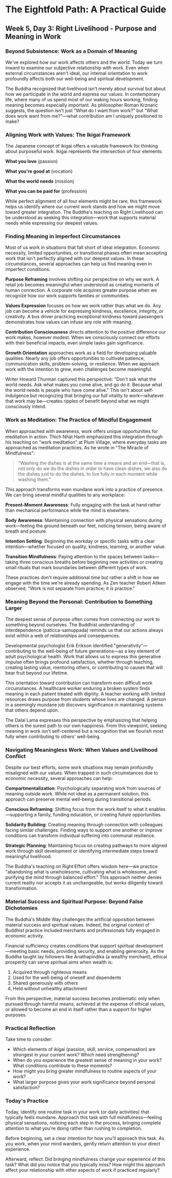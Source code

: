 # The Eightfold Path: A Practical Guide
## Week 5, Day 3: Right Livelihood - Purpose and Meaning in Work

### Beyond Subsistence: Work as a Domain of Meaning

We've explored how our work affects others and the world. Today we turn inward to examine our subjective relationship with work. Even when external circumstances aren't ideal, our internal orientation to work profoundly affects both our well-being and spiritual development.

The Buddha recognized that livelihood isn't merely about survival but about how we participate in the world and express our values. In contemporary life, where many of us spend most of our waking hours working, finding meaning becomes especially important. As philosopher Roman Krznaric suggests, the question isn't just "What do I want from work?" but "What does work want from me?"—what contribution am I uniquely positioned to make?

### Aligning Work with Values: The Ikigai Framework

The Japanese concept of ikigai offers a valuable framework for thinking about purposeful work. Ikigai represents the intersection of four elements:

**What you love** (passion)

**What you're good at** (vocation)

**What the world needs** (mission)

**What you can be paid for** (profession)

While perfect alignment of all four elements might be rare, this framework helps us identify where our current work stands and how we might move toward greater integration. The Buddha's teaching on Right Livelihood can be understood as seeking this integration—work that supports material needs while expressing our deepest values.

### Finding Meaning in Imperfect Circumstances

Most of us work in situations that fall short of ideal integration. Economic necessity, limited opportunities, or transitional phases often mean accepting work that isn't perfectly aligned with our deepest values. In these circumstances, several approaches can help us find meaning even in imperfect conditions:

**Purpose Reframing** involves shifting our perspective on why we work. A retail job becomes meaningful when understood as creating moments of human connection. A corporate role acquires greater purpose when we recognize how our work supports families or communities.

**Values Expression** focuses on how we work rather than what we do. Any job can become a vehicle for expressing kindness, excellence, integrity, or creativity. A bus driver practicing exceptional kindness toward passengers demonstrates how values can infuse any role with meaning.

**Contribution Consciousness** directs attention to the positive difference our work makes, however modest. When we consciously connect our efforts with their beneficial impacts, even simple tasks gain significance.

**Growth Orientation** approaches work as a field for developing valuable qualities. Nearly any job offers opportunities to cultivate patience, communication skills, problem-solving, or resilience. When we approach work with the intention to grow, even challenges become meaningful.

Writer Howard Thurman captured this perspective: "Don't ask what the world needs. Ask what makes you come alive, and go do it. Because what the world needs is people who have come alive." This isn't about self-indulgence but recognizing that bringing our full vitality to work—whatever that work may be—creates ripples of benefit beyond what we might consciously intend.

### Work as Meditation: The Practice of Mindful Engagement

When approached with awareness, work offers unique opportunities for meditation in action. Thich Nhat Hanh emphasized this integration through his teaching on "work meditation" at Plum Village, where everyday tasks are approached as meditation practices. As he wrote in "The Miracle of Mindfulness":

>"Washing the dishes is at the same time a means and an end—that is, not only do we do the dishes in order to have clean dishes, we also do the dishes just to do the dishes, to live fully in each moment while washing them."

This approach transforms even mundane work into a practice of presence. We can bring several mindful qualities to any workplace:

**Present-Moment Awareness**: Fully engaging with the task at hand rather than mechanical performance while the mind is elsewhere.

**Body Awareness**: Maintaining connection with physical sensations during work—feeling the ground beneath our feet, noticing tension, being aware of breath and posture.

**Intention Setting**: Beginning the workday or specific tasks with a clear intention—whether focused on quality, kindness, learning, or another value.

**Transition Mindfulness**: Paying attention to the spaces between tasks—taking three conscious breaths before beginning new activities or creating small rituals that mark boundaries between different types of work.

These practices don't require additional time but rather a shift in how we engage with the time we're already spending. As Zen teacher Robert Aitken observed, "Work is not separate from practice; it is practice."

### Meaning Beyond the Personal: Contribution to Something Larger

The deepest sense of purpose often comes from connecting our work to something beyond ourselves. The Buddhist understanding of interdependence (paticca-samuppada) reminds us that our actions always exist within a web of relationships and consequences.

Developmental psychologist Erik Erikson identified "generativity"—contributing to the well-being of future generations—as a key element of adult psychological health. Work that allows us to express this generative impulse often brings profound satisfaction, whether through teaching, creating lasting value, mentoring others, or contributing to causes that will bear fruit beyond our lifetime.

This orientation toward contribution can transform even difficult work circumstances. A healthcare worker enduring a broken system finds meaning in each patient treated with dignity. A teacher working with limited resources draws purpose from students whose lives are changed. A person in a seemingly mundane job discovers significance in maintaining systems that others depend upon.

The Dalai Lama expresses this perspective by emphasizing that helping others is the surest path to our own happiness. From this viewpoint, seeking meaning in work isn't self-centered but a recognition that we flourish most fully when contributing to others' well-being.

### Navigating Meaningless Work: When Values and Livelihood Conflict

Despite our best efforts, some work situations may remain profoundly misaligned with our values. When trapped in such circumstances due to economic necessity, several approaches can help:

**Compartmentalization**: Psychologically separating work from sources of meaning outside work. While not ideal as a permanent solution, this approach can preserve mental well-being during transitional periods.

**Conscious Reframing**: Shifting focus from the work itself to what it enables—supporting a family, funding education, or creating future opportunities.

**Solidarity Building**: Creating meaning through connection with colleagues facing similar challenges. Finding ways to support one another or improve conditions can transform individual suffering into communal resilience.

**Strategic Planning**: Maintaining focus on creating pathways to more aligned work through skill development or identifying intermediate steps toward meaningful livelihood.

The Buddha's teaching on Right Effort offers wisdom here—we practice "abandoning what is unwholesome, cultivating what is wholesome, and purifying the mind through balanced effort." This approach neither denies current reality nor accepts it as unchangeable, but works diligently toward transformation.

### Material Success and Spiritual Purpose: Beyond False Dichotomies

The Buddha's Middle Way challenges the artificial opposition between material success and spiritual values. Indeed, the original context of Buddhist practice included merchants and professionals fully engaged in economic activity.

Financial sufficiency creates conditions that support spiritual development—meeting basic needs, providing security, and enabling generosity. As the Buddha taught lay followers like Anathapindika (a wealthy merchant), ethical prosperity can serve spiritual aims when wealth is:

1. Acquired through righteous means
2. Used for the well-being of oneself and dependents
3. Shared generously with others
4. Held without unhealthy attachment

From this perspective, material success becomes problematic only when pursued through harmful means, achieved at the expense of ethical values, or allowed to become an end in itself rather than a support for higher purposes.

### Practical Reflection

Take time to consider:
- Which elements of ikigai (passion, skill, service, compensation) are strongest in your current work? Which need strengthening?
- When do you experience the greatest sense of meaning in your work? What conditions contribute to these moments?
- How might you bring greater mindfulness to routine aspects of your work?
- What larger purpose gives your work significance beyond personal satisfaction?

### Today's Practice

Today, identify one routine task in your work (or daily activities) that typically feels mundane. Approach this task with full mindfulness—feeling physical sensations, noticing each step in the process, bringing complete attention to what you're doing rather than rushing to completion.

Before beginning, set a clear intention for how you'll approach this task. As you work, when your mind wanders, gently return attention to your direct experience.

Afterward, reflect: Did bringing mindfulness change your experience of this task? What did you notice that you typically miss? How might this approach affect your relationship with other aspects of work if practiced regularly?
